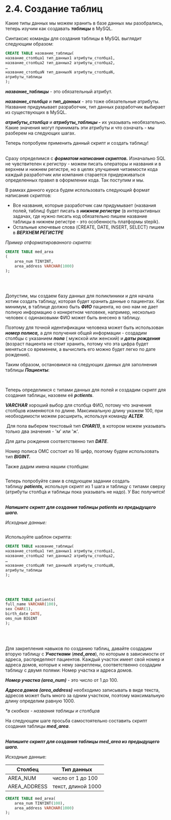 # 2.4. Создание таблиц


Какие типы данных мы можем хранить в базе данных мы разобрались, теперь изучим как создавать _**таблицы**_ в MySQL.

Синтаксис команды для создания таблицы в MySQL выглядит следующим образом: 

```sql
CREATE TABLE название_таблицы(
название_столбца1 тип_данных1 атрибуты_столбца1,
название_столбца2 тип_данных2 атрибуты_столбца2,
…
название_столбцаN тип_данныхN атрибуты_столбцаN,
атрибуты_таблицы
);
```

**_название_таблицы_** - это обязательный атрибут.

_**название_столбца**_ и _**тип_данных**_ - это тоже обязательные атрибуты. Название придумывает разработчик, тип данных разработчик выбирает из существующих в MySQL.

_**атрибуты_столбца**_ и _**атрибуты_таблицы -**_ их указывать необязательно. Какие значения могут принимать эти атрибуты и что означать - мы разберем на следующих шагах.

Теперь попробуем применить данный скрипт и создать таблицу!
<br>
<br>

Сразу определимся с _**форматом написания скриптов.**_ Изначально SQL не чувствителен к регистру - можем писать операторы и названия и в верхнем и нижнем регистре, но в целях улучшения читаемости кода каждый разработчик или компания старается придерживаться определенных правил в оформлении кода. Так поступим и мы.

В рамках данного курса будем использовать следующий формат написания скриптов:

- Все названия, которые разработчик сам придумывает (названия полей, таблиц) будет писать в _**нижнем регистре**_ (в интерактивных задачах, где нужно писать код обязательно пишем название таблицы в нижнем регистре - это особенность платформы stepik). 
- Остальные ключевые слова (CREATE, DATE, INSERT, SELECT) пишем в _**ВЕРХНЕМ РЕГИСТРЕ**_

_Пример отформатированного скрипта:_

```sql
CREATE TABLE med_area
(
    area_num TINYINT,
    area_address VARCHAR(1000)
);
```
<br>
<br>

Допустим, мы создаем базу данных для поликлиники и для начала хотим создать таблицу, которая будет хранить данные о пациентах. Как минимум, в таблице должно быть _**ФИО**_ пациента, но оно нам не дает полную информацию о конкретном человеке, например, несколько человек с одинаковыми ФИО может быть внесено в таблицу.

Поэтому для точной идентификации человека может быть использован _**номер полиса,**_ а для получения общей информации - создадим столбцы с указанием _**пола**_ ( мужской или женский) и _**даты рождения**_ (возраст пациента не стоит хранить, потому что эта цифра будет меняться со временем, а вычислить его можно будет легко по дате рождения).

Таким образом, остановимся на следующих данных для заполнения таблицы **_Пациенты_**:

<image src="/img/2.4. pic1.png" alt="">
<br>
<br>

Теперь определимся с типами данных для полей и создадим скрипт для создания таблицы, назовем её _**p**a**tients**_.

_**VARCHAR**_ хороший выбор для столбца ФИО, потому что значения столбцов изменяются по длине. Максимальную длину укажем 100, при необходимости можем расширить, используя команду _**ALTER**_.

 Для пола выберем текстовый тип _**CHAR(1)**_, в котором можем указывать только два значения - 'м' или 'ж'.

Для даты рождения соответственно тип **_DATE_**.

Номер полиса ОМС состоит из 16 цифр, поэтому будем использовать тип _**BIGINT.**_

Также дадим имена нашим столбцам:

<image src="/img/2.4. pic2.png" alt="">

Теперь попробуйте сами в следующем задании создать таблицу _**patients,**_ используя скрипт из 1 шага и таблицу с типами сверху (атрибуты столбца и таблицы пока указывать не надо). У Вас получится!
<br>
<br>

_**Напишите скрипт для создания таблицы patients из предыдущего шага.**_

_Исходные данные:_

<image src="/img/2.4. pic3.png" alt="">

Используйте шаблон скрипта:

```sql
CREATE TABLE название_таблицы(
название_столбца1 тип_данных1 атрибуты_столбца1,
название_столбца2 тип_данных2 атрибуты_столбца2,
…
название_столбцаN тип_данныхN атрибуты_столбцаN,
атрибуты_таблицы
);
```
<br>
<br>

```sql
CREATE TABLE patients(
full_name VARCHAR(100),
sex CHAR(1),
birth_date DATE,
oms_num BIGINT
);
```
<br>
<br>

Для закрепления навыков по созданию таблиц, давайте создадим вторую таблицу с _**Участками**_ (_**med_area**_), по которым в зависимости от адреса, распределяют пациентов. Каждый участок имеет свой номер и адреса домов, которые к нему закреплены, соответственно создадим таблицу с двумя полями: Номер участка и адреса домов. 

**_Номер участка (area_num)_** - это число от 1 до 100.

_**Адреса домов (**_**_area_address_**_**)**_ необходимо записывать в виде текста, адресов может быть много за одним участком, поэтому максимальную длину определим равную 1000.

_*в скобках - названия таблицы и столбцов_

На следующем шаге просьба самостоятельно составить скрипт создания таблицы _**med_area**_.
<br>
<br>

_**Напишите скрипт для создания таблицы med_area из предыдущего шага.**_

Исходные данные:

|Столбец|Тип данных|
|---|---|
|AREA_NUM|число от 1 до 100|
|AREA_ADDRESS|текст, длиной 1000|

```sql
CREATE TABLE med_area(
    area_num TINYINT(100),
    area_address VARCHAR(1000)
);
```
